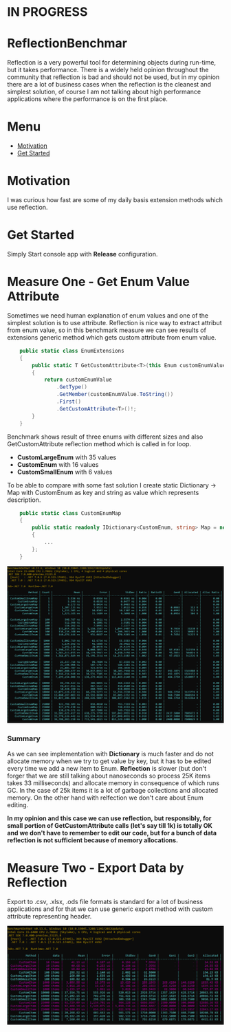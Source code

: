 # IN PROGRESS

# ReflectionBenchmar
Reflection is a very powerful tool for determining objects during run-time, but it takes performance. There is a widely held opinion throughout the community that reflection is bad and should not be used, but in my opinion there are a lot of business cases when the reflection is the cleanest and simplest solution, of course I am not talking about high performance applications where the performance is on the first place.

# Menu

* [Motivation](#motivation)
* [Get Started](#get-started)

# Motivation

I was curious how fast are some of my daily basis extension methods which use reflection.

# Get Started
Simply Start console app with **Release** configuration.

# Measure One - Get Enum Value Attribute
Sometimes we need human explanation of enum values and one of the simplest solution is to use attribute. Reflection is nice way to extract attribut from enum value, so in this benchmark measure we can see results of extensions generic method which gets custom attribute from enum value.

```C#
    public static class EnumExtensions
    {
        public static T GetCustomAttribute<T>(this Enum customEnumValue) where T : Attribute
        {
            return customEnumValue
                .GetType()
                .GetMember(customEnumValue.ToString())
                .First()
                .GetCustomAttribute<T>()!;
        }
    }
```

Benchmark shows result of three enums with different sizes and also GetCustomAttribute reflection method which is called in for loop.
* **CustomLargeEnum** with 35 values 
* **CustomEnum** with 16 values
* **CustomSmallEnum** with 6 values

To be able to compare with some fast solution I create static Dictionary -> Map with CustomEnum as key and string as value which represents description.

```C#
    public static class CustomEnumMap
    {
        public static readonly IDictionary<CustomEnum, string> Map = new Dictionary<CustomEnum, string>()
        {
			...
        };
    }
```

![Measure One - Get Enum Attribute](./doc/img/getEnumAttribute.png)

### Summary
As we can see implementation with **Dictionary** is much faster and do not allocate memory when we try to get value by key, but it has to be edited every time we add a new item to Enum.
**Reflection** is slower (but don't forger that we are still talking about nanoseconds so process 25K items takes 33 milliseconds) and allocate memory in consequence of which runs GC. In the case of 25k items it is a lot of garbage collections and allocated memory. On the other hand with relfection we don't care about Enum editing.

**In my opinion and this case we can use reflection, but responsibly, for small portion of GetCustomAttribute calls (let's say till 1k) is totally OK and we don't have to remember to edit our code, but for a bunch of data reflection is not sufficient because of memory allocations.**


# Measure Two - Export Data by Reflection
Export to .csv, .xlsx, .ods file formats is standard for a lot of business applications and for that we can use generic export method with custom attribute representing header.

![Measure One - Get Enum Attribute](./doc/img/genericExport.png)